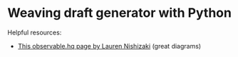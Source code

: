 # Weaving draft generator with Python

Helpful resources:

- [This observable.hq page by Lauren Nishizaki](https://observablehq.com/@lemonnish/generate-a-weaving-draft) (great diagrams)